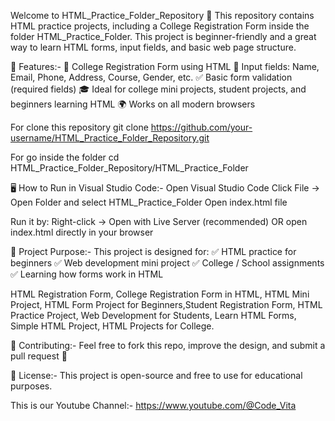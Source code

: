 Welcome to HTML_Practice_Folder_Repository 🎉
This repository contains HTML practice projects, including a College Registration Form inside the folder HTML_Practice_Folder.
This project is beginner-friendly and a great way to learn HTML forms, input fields, and basic web page structure.

🚀 Features:-
📄 College Registration Form using HTML
📝 Input fields: Name, Email, Phone, Address, Course, Gender, etc.
✅ Basic form validation (required fields)
🎓 Ideal for college mini projects, student projects, and beginners learning HTML
🌍 Works on all modern browsers

For clone this repository
git clone https://github.com/your-username/HTML_Practice_Folder_Repository.git

For go inside the folder
cd HTML_Practice_Folder_Repository/HTML_Practice_Folder

🖥 How to Run in Visual Studio Code:-
Open Visual Studio Code
Click File → Open Folder and select HTML_Practice_Folder
Open index.html file

Run it by:
Right-click → Open with Live Server (recommended)
OR open index.html directly in your browser


🎯 Project Purpose:-
This project is designed for:
✅ HTML practice for beginners
✅ Web development mini project
✅ College / School assignments
✅ Learning how forms work in HTML


HTML Registration Form, College Registration Form in HTML, HTML Mini Project, HTML Form Project for Beginners,Student Registration Form, HTML Practice Project, Web Development for Students, Learn HTML Forms, Simple HTML Project, HTML Projects for College.


🤝 Contributing:- Feel free to fork this repo, improve the design, and submit a pull request 🚀

📜 License:- This project is open-source and free to use for educational purposes.

This is our Youtube Channel:- https://www.youtube.com/@Code_Vita